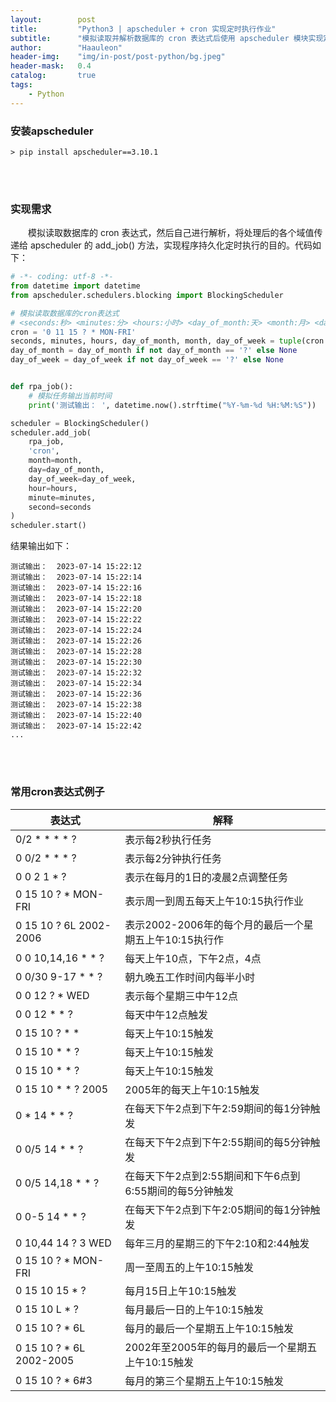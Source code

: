 ```yaml
---
layout:        post
title:         "Python3 | apscheduler + cron 实现定时执行作业"
subtitle:      "模拟读取并解析数据库的 cron 表达式后使用 apscheduler 模块实现定时任务"
author:        "Haauleon"
header-img:    "img/in-post/post-python/bg.jpeg"
header-mask:   0.4
catalog:       true
tags:
    - Python
---
```


### 安装apscheduler
```
> pip install apscheduler==3.10.1
```

<br>
<br>

### 实现需求
&emsp;&emsp;模拟读取数据库的 cron 表达式，然后自己进行解析，将处理后的各个域值传递给 apscheduler 的 add_job() 方法，实现程序持久化定时执行的目的。代码如下：    

```python
# -*- coding: utf-8 -*-
from datetime import datetime
from apscheduler.schedulers.blocking import BlockingScheduler

# 模拟读取数据库的cron表达式
# <seconds:秒> <minutes:分> <hours:小时> <day_of_month:天> <month:月> <day_of_week:周> <year:年>
cron = '0 11 15 ? * MON-FRI'
seconds, minutes, hours, day_of_month, month, day_of_week = tuple(cron.split(' '))
day_of_month = day_of_month if not day_of_month == '?' else None
day_of_week = day_of_week if not day_of_week == '?' else None


def rpa_job():
    # 模拟任务输出当前时间
    print('测试输出： ', datetime.now().strftime("%Y-%m-%d %H:%M:%S"))

scheduler = BlockingScheduler()
scheduler.add_job(
    rpa_job,
    'cron',
    month=month,
    day=day_of_month,
    day_of_week=day_of_week,
    hour=hours,
    minute=minutes,
    second=seconds
)
scheduler.start()
```


结果输出如下：    
```
测试输出：  2023-07-14 15:22:12
测试输出：  2023-07-14 15:22:14
测试输出：  2023-07-14 15:22:16
测试输出：  2023-07-14 15:22:18
测试输出：  2023-07-14 15:22:20
测试输出：  2023-07-14 15:22:22
测试输出：  2023-07-14 15:22:24
测试输出：  2023-07-14 15:22:26
测试输出：  2023-07-14 15:22:28
测试输出：  2023-07-14 15:22:30
测试输出：  2023-07-14 15:22:32
测试输出：  2023-07-14 15:22:34
测试输出：  2023-07-14 15:22:36
测试输出：  2023-07-14 15:22:38
测试输出：  2023-07-14 15:22:40
测试输出：  2023-07-14 15:22:42
...
```

<br>
<br>

### 常用cron表达式例子
|表达式|解释|
|---|---|
|0/2 * * * * ?|表示每2秒执行任务|
|0 0/2 * * * ?|表示每2分钟执行任务|
|0 0 2 1 * ?|表示在每月的1日的凌晨2点调整任务|
|0 15 10 ? * MON-FRI|表示周一到周五每天上午10:15执行作业|
|0 15 10 ? 6L 2002-2006|表示2002-2006年的每个月的最后一个星期五上午10:15执行作|
|0 0 10,14,16 * * ?|每天上午10点，下午2点，4点|
|0 0/30 9-17 * * ?|朝九晚五工作时间内每半小时|
|0 0 12 ? * WED|表示每个星期三中午12点|
|0 0 12 * * ?|每天中午12点触发|
|0 15 10 ? * *|每天上午10:15触发|   
|0 15 10 * * ?|每天上午10:15触发|
|0 15 10 * * ?|每天上午10:15触发|
|0 15 10 * * ? 2005|2005年的每天上午10:15触发|
|0 * 14 * * ?|在每天下午2点到下午2:59期间的每1分钟触发|
|0 0/5 14 * * ?|在每天下午2点到下午2:55期间的每5分钟触发|
|0 0/5 14,18 * * ?|在每天下午2点到2:55期间和下午6点到6:55期间的每5分钟触发|
|0 0-5 14 * * ?|在每天下午2点到下午2:05期间的每1分钟触发|
|0 10,44 14 ? 3 WED|每年三月的星期三的下午2:10和2:44触发|
|0 15 10 ? * MON-FRI|周一至周五的上午10:15触发|
|0 15 10 15 * ?|每月15日上午10:15触发|
|0 15 10 L * ?|每月最后一日的上午10:15触发|
|0 15 10 ? * 6L|每月的最后一个星期五上午10:15触发|
|0 15 10 ? * 6L 2002-2005|2002年至2005年的每月的最后一个星期五上午10:15触发|
|0 15 10 ? * 6#3|每月的第三个星期五上午10:15触发|
